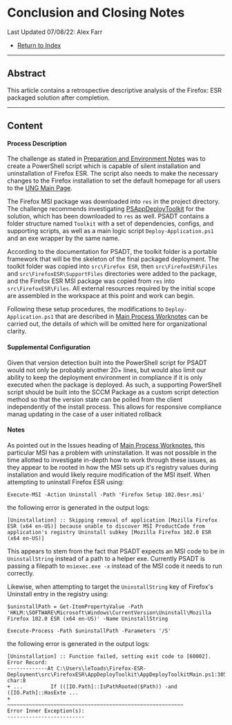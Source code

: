 # Conclusion and Closing Notes
Last Updated 07/08/22: Alex Farr

- [Return to Index](0-index.md)

---
## Abstract

This article contains a retrospective descriptive analysis of the Firefox: ESR packaged solution after completion. 

---
## Content

#### Process Description

The challenge as stated in [Preparation and Environment Notes](prep.md) was to create a PowerShell script which is capable of silent installation and uninstallation of Firefox ESR. The script also needs to make the necessary changes to the Firefox installation to set the default homepage for all users to the [UNG Main Page](https://www.ung.edu). 

The Firefox MSI package was downloaded into `res` in the project directory. The challenge recommends investigating [PSAppDeployToolkit](https://www.psappdeploytoolkit.com/) for the solution, which has been downloaded to `res` as well. PSADT contains a folder structure named `Toolkit` with a set of dependencies, configs, and supporting scripts, as well as a main logic script `Deploy-Application.ps1` and an exe wrapper by the same name. 

According to the documentation for PSADT, the toolkit folder is a portable framework that will be the skeleton of the final packaged deployment. The toolkit folder was copied into `src\Firefox ESR`, then `src\FirefoxESR\Files` and `src\FirefoxESR\SupportFiles` directories were added to the package, and the Firefox ESR MSI package was copied from `res` into `src\FirefoxESR\Files`. All external resources required by the initial scope are assembled in the workspace at this point and work can begin. 

Following these setup procedures, the modifications to `Deploy-Application.ps1` that are described in [Main Process Worknotes](process.md) can be carried out, the details of which will be omitted here for organizational clarity. 

#### Supplemental Configuration

Given that version detection built into the PowerShell script for PSADT would not only be probably another 20+ lines, but would also limit our ability to keep the deployment environment in compliance if it is only executed when the package is deployed. As such, a supporting PowerShell script should be built into the SCCM Package as a custom script detection method so that the version state can be polled from the client independently of the install process. This allows for responsive compliance manag updating in the case of a user initiated rollback

#### Notes

As pointed out in the Issues heading of [Main Process Worknotes](process.md), this particular MSI has a problem with uninstallation. It was not possible in the time allotted to investigate in-depth how to work through these issues, as they appear to be rooted in how the MSI sets up it's registry values during installation and would likely require modification of the MSI itself. When attempting to uninstall Firefox ESR using:

```
Execute-MSI -Action Uninstall -Path 'Firefox Setup 102.0esr.msi'
```

the following error is generated in the output logs:

```
[Uninstallation] :: Skipping removal of application [Mozilla Firefox ESR (x64 en-US)] because unable to discover MSI ProductCode from application's registry Uninstall subkey [Mozilla Firefox 102.0 ESR (x64 en-US)]
```

This appears to stem from the fact that PSADT expects an MSI code to be in `UninstallString` instead of a path to a helper exe. Currently PSADT is passing a filepath to `msiexec.exe -x` instead of the MSI code it needs to run correctly.  

Likewise, when attempting to target the `UninstallString` key of Firefox's Uninstall entry in the registry using: 

```
$uninstallPath = Get-ItemPropertyValue -Path 'HKLM:\SOFTWARE\Microsoft\Windows\CurrentVersion\Uninstall\Mozilla Firefox 102.0 ESR (x64 en-US)' -Name UninstallString

Execute-Process -Path $uninstallPath -Parameters '/S'
```

the following error is generated in the output logs: 

```
[Uninstallation] :: Function failed, setting exit code to [60002]. 
Error Record:
-------------At C:\Users\leToads\Firefox-ESR-Deployment\src\FirefoxESR\AppDeployToolkit\AppDeployToolkitMain.ps1:3055 char:8
+ ...         If (([IO.Path]::IsPathRooted($Path)) -and ([IO.Path]::HasExte ...
+                 ~~~~~~~~~~~~~~~~~~~~~~~~~~~~~~~~~~~~~~~~~~~~~~~~~~~~~~~~~
Error Inner Exception(s):
-------------------------
```

